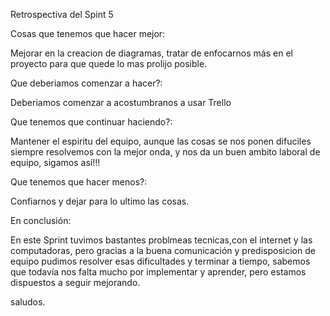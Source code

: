 Retrospectiva del Spint 5

Cosas que tenemos que hacer mejor:

Mejorar en la creacion de diagramas, tratar de enfocarnos más en el proyecto para que quede lo mas prolijo posible.

Que deberiamos comenzar a hacer?:

Deberiamos comenzar a acostumbranos a usar Trello

Que tenemos que continuar haciendo?:

Mantener el espiritu del equipo, aunque las cosas se nos ponen difuciles siempre resolvemos con la mejor onda, y nos da un buen ambito laboral de equipo, sigamos así!!!

Que tenemos que hacer menos?:

Confiarnos y dejar para lo ultimo las cosas.

En conclusión:

En este Sprint tuvimos bastantes problmeas tecnicas,con el internet y las computadoras, pero gracias a la buena comunicación y predisposicion de equipo pudimos resolver esas dificultades y terminar a tiempo, sabemos que todavía nos falta mucho por implementar y aprender, pero estamos dispuestos a seguir mejorando.

saludos.

